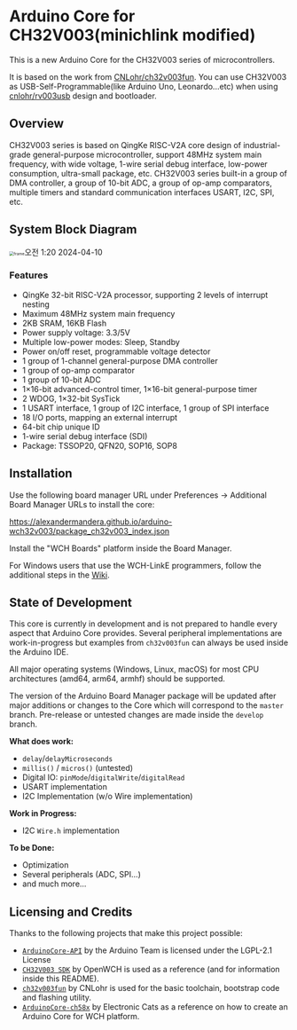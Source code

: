 # Arduino Core for CH32V003(minichlink modified)

This is a new Arduino Core for the CH32V003 series of microcontrollers.

It is based on the work from [CNLohr/ch32v003fun](https://github.com/CNLohr/ch32v003fun).
You can use CH32V003 as USB-Self-Programmable(like Arduino Uno, Leonardo...etc) when using [cnlohr/rv003usb](https://github.com/cnlohr/rv003usb) design and bootloader.


## Overview
CH32V003 series is based on QingKe RISC-V2A core design of industrial-grade general-purpose microcontroller, support 48MHz system main frequency, with wide voltage, 1-wire serial debug interface, low-power consumption, ultra-small package, etc. CH32V003 series built-in a group of DMA controller, a group of 10-bit ADC, a group of op-amp comparators, multiple timers and standard communication interfaces USART, I2C, SPI, etc.

## System Block Diagram
<img src="https://github.com/openwch/ch32v003/raw/main/image/frame.jpg" alt="frame" style="zoom:50%;" />오전 1:20 2024-04-10

### Features
- QingKe 32-bit RISC-V2A processor, supporting 2 levels of interrupt nesting
- Maximum 48MHz system main frequency
- 2KB SRAM, 16KB Flash
- Power supply voltage: 3.3/5V
- Multiple low-power modes: Sleep, Standby
- Power on/off reset, programmable voltage detector
- 1 group of 1-channel general-purpose DMA controller
- 1 group of op-amp comparator
- 1 group of 10-bit ADC
- 1×16-bit advanced-control timer, 1×16-bit general-purpose timer
- 2 WDOG, 1×32-bit SysTick
- 1 USART interface, 1 group of I2C interface, 1 group of SPI interface
- 18 I/O ports, mapping an external interrupt
- 64-bit chip unique ID
- 1-wire serial debug interface (SDI)
- Package: TSSOP20, QFN20, SOP16, SOP8

## Installation

Use the following board manager URL under Preferences &rarr; Additional Board Manager URLs to install the core:

https://alexandermandera.github.io/arduino-wch32v003/package_ch32v003_index.json

Install the "WCH Boards" platform inside the Board Manager.

For Windows users that use the WCH-LinkE programmers, follow the additional steps in the [Wiki](https://github.com/AlexanderMandera/arduino-wch32v003/wiki/Additional-Installation-Steps).

## State of Development

This core is currently in development and is not prepared to handle
every aspect that Arduino Core provides. Several peripheral implementations
are work-in-progress but examples from `ch32v003fun` can always be used inside the Arduino IDE.

All major operating systems (Windows, Linux, macOS) for most CPU architectures (amd64, arm64, armhf)
should be supported.

The version of the Arduino Board Manager package will be updated after major additions or changes
to the Core which will correspond to the `master` branch.
Pre-release or untested changes are made inside the `develop` branch.

**What does work:**
* `delay`/`delayMicroseconds`
* `millis()` / `micros()` (untested)
* Digital IO: `pinMode`/`digitalWrite`/`digitalRead`
* USART implementation
* I2C Implementation (w/o Wire implementation)

**Work in Progress:**
* I2C `Wire.h` implementation

**To be Done:**
* Optimization
* Several peripherals (ADC, SPI...)
* and much more...

## Licensing and Credits

Thanks to the following projects that make this project possible:

* [`ArduinoCore-API`](https://github.com/arduino/ArduinoCore-API) by the Arduino Team is licensed under the LGPL-2.1 License
* [`CH32V003 SDK`](https://github.com/openwch/ch32v003) by OpenWCH is used as a reference (and for information inside this README).
* [`ch32v003fun`](https://github.com/cnlohr/ch32v003fun) by CNLohr is used for the basic toolchain, bootstrap code and flashing utility.
* [`ArduinoCore-ch58x`](https://github.com/ElectronicCats/arduino-wch58x) by Electronic Cats as a reference on how to create an Arduino Core for WCH platform.
